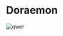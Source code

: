 # Doraemon
 
![qwer](https://github.com/youkwon515/Doraemon/assets/126861324/a29e9464-82db-480e-b82c-0c0097cad5f7)

